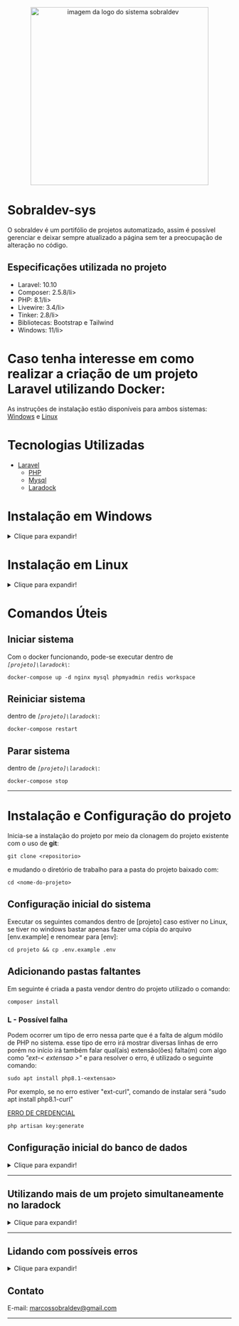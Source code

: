 <p align="center"><a href="https://sobraldev.com.br/" target="_blank"><img src="https://sobraldev.com.br/assets/img/logo/2.png" width="400" alt="imagem da logo do sistema sobraldev"></a></p>

# Sobraldev-sys

O sobraldev é um portifólio de projetos automatizado, assim é possível gerenciar e deixar sempre atualizado a página sem ter a preocupação de alteração no código.

## Especificações utilizada no projeto

<ul>
  <li>Laravel: 10.10</li>
  <li>Composer: 2.5.8/li>
  <li>PHP: 8.1/li>
  <li>Livewire: 3.4/li>
  <li>Tinker: 2.8/li>
  <li>Bibliotecas: Bootstrap e Tailwind</li>
  <li>Windows: 11/li>
</ul>

# Caso tenha interesse em como realizar a criação de um projeto Laravel utilizando Docker:

As instruções de instalação estão disponíveis para ambos sistemas: [Windows](#instalação-em-windows) e [Linux](#instalação-em-linux)
# Tecnologias Utilizadas
- [Laravel](https://laravel.com)
  - [PHP](https://www.php.net)
  - [Mysql](https://www.mysql.com)
  - [Laradock](https://laradock.io)

# Instalação em Windows
<details>
  <summary>Clique para expandir!</summary>
  
  ## Pré-requisitos
  Para a implantação e correto funcionamento do sistema, é necessário a instalação e configuração de alguns pré-requisitos, junto a esse processo serão adicionados passos marcados com "**opcional**", estes são voltados para serem seguidos pelo pessoal de desenvolvimento do sistema.

  ## W-Passos:
  - [Passos](#w-passos)
    - [Instalação e configuração do PHP](#w-instalação-e-configuração-do-php)
    - [Configurar hosts no Windows](#w-configurar-hosts-no-windows)
    - [Instalação do Composer](#w-instalação-do-composer)
    - [Instalação do VSCode (opcional)](#w-instalação-do-vscode-opcional)
    - [Instalação do git para Windows (opcional)](#w-instalação-do-git-para-windows)
    - [Instalação do WSL2 no Windows 10](#w-instalação-do-wsl2-no-windows-10)
    - [Instalação do Docker Desktop](#w-instalação-do-docker-desktop)
  - [Implantação do sistema](#w-implantação-do-sistema)
    - [Configuração do laradock](#w-configuração-do-Laradock)
    - [Configuração inicial do sistema](#w-configuração-inicial-do-sistema)
    - [Configuração inicial do banco de dados](#w-configuração-inicial-do-banco-de-dados)

  ### W-Instalação e configuração do PHP

  É **necessário** instalar o PHP 8 ou superior. A instalação do PHP se baseia nos seguintes passos, que também podem ser vistos nessa [página externa](https://blog.schoolofnet.com/como-instalar-o-php-no-windows-do-jeito-certo-e-usar-o-servidor-embutido/).

  - Acessar o [site de download do PHP](https://php.net/downloads.php "Site de download do PHP") e baixar o arquivo compactado do PHP
  - Descompactar o arquivo em qualquer lugar no armazenamento do computador como por exemplo: *`C:\php\`*
  - Renomear arquivo *`php.ini-development`* para *`php.ini`*
  - Dentro do arquivo *`php.ini`*, descomentar as seguintes linhas, ou seja, remover o ";" do início de cada linha: 

  ```
  ;extension=fileinfo
  ;extension=pdo_mysql
  ```

  - Configurar a variável de ambiente para adicionar o caminho para PHP [Link](https://medium.com/@marcos.paegle/php-moderno-como-utilizar-o-php-7-1-de-maneira-f%C3%A1cil-e-r%C3%A1pida-windows-286ff668cce8#:~:text=Aperte%20a%20tecla%20Windows%20+%20Pause,o%20%E2%80%9CC:%5Cphp%E2%80%9D.)
  - Testar versão do PHP no terminal com o comando:

  ```
  php -v
  ```

  ### W-Configurar hosts no Windows

  Passo recomendado para poder digitar *`localhost`* na URL do navegador e acessar o servidor local.

  - Abrir o bloco de notas como administrador
  - Abrir o arquivo *`C:\Windows\System32\drivers\etc\hosts`*
  - Adicionar/Descomentar a seguinte linha

  ```
  127.0.0.1 localhost
  ```
  - Salvar o arquivo

  ### W-Instalação do Composer
  https://getcomposer.org/download/

  ### W-Instalação do VSCode (Opcional)
  https://code.visualstudio.com

  A instalação do VSCode é um passo recomendado para que toda a equipe de desenvolvimento utilize o mesmo editor de código-fonte

  ### W-Instalação do git para Windows
  https://git-scm.com/download/win

  Passo recomendado para desenvolvimento, pois possibilita a execução do comando *`git clone`*, *`git push`*, entre outros. Caso esse passo não seja executado, quando o documento executar um comando *`"git clone"`*, se fara necessário manualmente baixar do github a versão compactada dos arquivos. Além disso, será necessário descompactar no local correto assim como informado nos passos seguintes.

  ### W-Instalação do WSL2 no Windows 10
  https://docs.microsoft.com/en-us/windows/wsl/install

  ### W-Instalação do Docker Desktop
  https://www.docker.com/get-started/

  ## W-Implantação do ambiente de desenvolvimento

  ### W-Configuração do Laradock
  - Criar pasta para o projeto. Neste documento, será referenciado como *`[projeto]`*
  - Executar o seguinte comando dentro da pasta *`[projeto]\`*:

  ```
  git clone https://github.com/Laradock/laradock.git
  ```

  - Dentro de *`[projeto]\laradock\`*, criar uma cópia de *`.env.example`* nomeada *`.env`*
  - Configurar o arquivo *`[projeto]\laradock\.env`* para ter a seguinte linha

  ```
  PHP_VERSION=8.1
  ```

  ### W-Configuração inicial do sistema
  - Clonar o repositório do sistema, executando dentro de *`[projeto]\`* o seguinte comando:

  ```
  git clone https://github.com/RsiIFTO/SantaMalas
  ```

  - Dentro de *`[projeto]\SantaMalas\`*, criar uma cópia de *`.env.example`* nomeada *`.env`* 
  - Abrir a pasta do *`[projeto]\SantaMalas\`*, usando o terminal e executar os seguintes comandos: 

  ```
  composer install
  php artisan key:generate
  ```

  > **Nota** : Se o docker tiver containers do laradock de uma instalação anterior, é necessário executar os seguintes comandos na pasta *`[projeto]\laradock\`*, antes do passo seguinte:

  > ```
  > docker-compose build php-fpm
  > docker-compose build workspace
  > docker-compose down"
  > ```

  - Abrir a pasta do *`[projeto]\laradock\`* usando o terminal e executar o seguinte comando:

  ```
  docker-compose up -d nginx mysql phpmyadmin redis workspace
  ```

  ### W-Configuração inicial do banco de dados
  - Dentro do arquivo *`[projeto]\SantaMalas\.env`*, altere as seguintes linhas para os dados valores se estiverem diferentes, salve e mantenha o arquivo aberto:

  ```
  DB_HOST=127.0.0.1
  DB_PASSWORD=root
  ```

  - Com o terminal na pasta *`[projeto]\SantaMalas\`*, execute o seguinte comando:

  ```
  php artisan migrate:fresh --seed
  ```

  - Altere o arquivo *`.env`* novamente, altere a linha e salve:

  ```
  DB_HOST=mysql
  ```
</details>

# Instalação em Linux
<details>
  <summary>Clique para expandir!</summary>
    
  ## Pré-requisitos
  Para a implantação e correto funcionamento do sistema, é necessário a instalação e configuração de alguns pré-requisitos, junto a esse processo serão adicionados passos marcados com "**opcional**", estes são voltados para serem seguidos pelo pessoal de desenvolvimento do sistema.

  ## L-Passos:
  - [Passos](#l-passos)
    - [Instalação do git](#l-instalação-git)
    - [Instalação e configuração do PHP](#l-instalação-e-configuração-do-php)
    - [Instalação do Composer](#l-instalação-do-composer)
    - [Instalação do VSCode (opcional)](#l-instalação-do-vscode-opcional)
    - [Instalação do git](#l-instalação-git)
    - [Instalação do Docker](#l-instalação-do-docker)
  - [Implantação do sistema](#l-implantação-do-sistema)
    - [Configuração do laradock](#l-configuração-do-Laradock)
    - [Configuração inicial do sistema](#l-configuração-inicial-do-sistema)
    - [Configuração inicial do banco de dados](#l-configuração-inicial-do-banco-de-dados)
  
  ### L-Instalação git:
Abra um terminal e utilize o seguinte comando:
```
sudo apt install git -y
```
e insira a senha do usuário.

### L-Instalação do PHP junto de extensões:
Dependente da versão a ser instalada e dos pacotes disponíveis para instalação, pose ser necessário alterar a versão inserida pelo comando, o comando a seguir é para a instalação do PHP 8.1 junto de algumas extensões necessárias:
```
sudo apt install php8.1 php8.1-common php8.1-curl php8.1-xml php8.1-mbstring php8.1-mysql php8.1-cli php8.1-opcache -y
```
  - Testar versão do PHP no terminal com o comando:

  ```
  php -v
  ```

  ### L-Instalação do Composer
  AVISO: **Não** se pode utilizar comando `sudo apt install composer`, já que este instala uma **versão desatualizada** do mesmo e causará erros.

  https://getcomposer.org/download/

    ```
    sudo mv ./composer.phar /usr/local/bin composer
    ```

  ### L-Instalação do VSCode (Opcional)
  https://code.visualstudio.com

  A instalação do VSCode é um passo recomendado para que toda a equipe de desenvolvimento utilize o mesmo editor de código-fonte

  ### L-Instalação do Docker
  A instalação do Docker no Linux se divide em partes, sendo elas:
  - [Instalação do Docker Engine](https://docs.docker.com/engine/install/)
  - [Pós-instalação do Docker Engine](https://docs.docker.com/engine/install/linux-postinstall/)
  - [Instalação do Docker Compose](https://docs.docker.com/compose/install/)
  

  ## L-Implantação do ambiente de desenvolvimento

  ### L-Configuração do Laradock
  - Executar os seguintes comandos, substituindo "*`[projeto]`*" pelo nome da pasta que será criada.
  ```
  mkdir [projeto] && cd "$_"
  git clone https://github.com/Laradock/laradock.git
  cd laradock && cp .env.example .env
  sed -i s/PHP_VERSION=7.4/PHP_VERSION=8.1/ .env
  ```

  Esses comandos fazem o seguinte:
  - cria uma pasta
  - clonar Laradock
  - configurar versão do php do laradock

  ### L-Configuração inicial do sistema
  Executar os seguintes comandos dentro de *`[projeto]`*:
  ```
  sudo apt install php8.1-curl php8.1-dom php8.1-pdo-mysql unzip
  git clone https://github.com/RsiIFTO/SantaMalas
  cd SantaMalas && cp .env.example .env
  composer install
  php artisan key:generate
  ```
  > **Nota** : Se o docker tiver containers do laradock de uma instalação anterior, é necessário executar os seguintes comandos na pasta *`[projeto]\laradock\`*, antes do passo seguinte:
  > ```
  > docker-compose build php-fpm
  > docker-compose build workspace
  > docker-compose down"
  > ```
  - Abrir a pasta do *`[projeto]\laradock\`* usando o terminal e executar o seguinte comando:
  ```
  docker-compose up -d nginx mysql phpmyadmin redis workspace
  ```

  ```
  DB_HOST=mysql
  ```
</details>

# Comandos Úteis

## Iniciar sistema

Com o docker funcionando, pode-se executar dentro de *`[projeto]\laradock\`*:
```
docker-compose up -d nginx mysql phpmyadmin redis workspace
```

## Reiniciar sistema
dentro de *`[projeto]\laradock\`*:
```
docker-compose restart
```

## Parar sistema
dentro de *`[projeto]\laradock\`*:
```
docker-compose stop
```

***

# Instalação e Configuração do projeto
Inicia-se a instalação do projeto por meio da clonagem do projeto existente com o uso de **git**:
```
git clone <repositorio>
```
e mudando o diretório de trabalho para a pasta do projeto baixado com:
```
cd <nome-do-projeto>
```

## Configuração inicial do sistema
Executar os seguintes comandos dentro de [projeto] caso estiver no Linux, se tiver no windows bastar apenas fazer uma cópia do arquivo [env.example] e renomear para [env]:
```
cd projeto && cp .env.example .env
```
## Adicionando pastas faltantes
Em seguinte é criada a pasta vendor dentro do projeto utilizado o comando:
```
composer install
```

### L - Possível falha 
Podem ocorrer um tipo de erro nessa parte que é a falta de algum módilo de PHP no sistema. esse tipo de erro irá mostrar diversas linhas de erro porém no início irá também falar qual(ais) extensão(ões) falta(m) com algo como *"ext-< extensao >"* e para resolver o erro, é utilizado o seguinte comando:
```
sudo apt install php8.1-<extensao>
```
Por exemplo, se no erro estiver "ext-curl", comando de instalar será "sudo apt install php8.1-curl"

[ERRO DE CREDENCIAL]()

```
php artisan key:generate
```

## Configuração inicial do banco de dados
<details>
  <summary>Clique para expandir!</summary>

  - Dentro do arquivo *`[projeto]\malas\.env`*, altere as seguintes linhas para os dados valores:

  ```
  DB_HOST=127.0.0.1
  DB_PASSWORD=root
  ```

  - Com o terminal na pasta *`[projeto]\malas\`*, execute o seguinte comando:

  ```
  php artisan migrate
  ```

  - Altere o arquivo *`.env`* novamente, altere a linha e salve:

  ```
  DB_HOST=mysql
  ```
</details>

***

## Utilizando mais de um projeto simultaneamente no laradock
<details>
  <summary>Clique para expandir!</summary>

* Primeiro passo é está Dentro do arquivo *`[projeto]\malas\.env`*, altere as seguintes os dados valores:

```
APP_URL=http://localhost.<nomedoprojeto>
```

* Segundo passo é abrir a pasta `[projeto]\laradock\ngnix\sites\defaut.conf` e altere a linha que contém :
`root /var/www/public;`, assim informe o diretório do seu projeto1 e a pasta public :
```
server_name localhost;
root /var/www/public/malas/desenvolvimento/public;
```

* Terceiro passo ainda dentro da pasta  `[projeto]\laradock\ngnix\sites\app.conf.example` fazer uma cópia do arquivo e altere o nome do arquivo para `<nome do segundo projeto>.conf`, dentro desse arquivo altere a linha que contém :
`root /var/www/public;`, assim informe o diretório do seu projeto1 e a pasta public:
```
server_name localhost;
root /var/www/public/malas/teste/public;
```

* ultimo passo, abra o seguinte arquivo `C:\Windows\System32\drivers\etc\hosts.` adicione abaixo da linha descomentada `127.0.0.1       localhost`:
```
	127.0.0.1     localhost.<nomedoprojeto>
```
</details>

***

## Lidando com possíveis erros
<details>
  <summary>Clique para expandir!</summary>

### Erro na porta 80:

Cheque se o serviço do apache2 está rodando no computador e se positivo, utilize os seguintes comandos para parar e desabilitar o apache2 de iniciar no sistema:
```
sudo systemctl stop apache2
sudo systemctl disable apache2
```
Teste novamente a inicialização do laravel.

### Erro com o sail

Caso apareça um erro relacionado ao sail, será necessário executar o comando:
```
php artisan sail:install
```
e inserir os numeros separados por vírgula dos servições que vai querer instalar, a instalação padrão é *1,3,5,7,8*

Após instalação, volte ao teste de inicialização do laravel.

### Erro de permissão " There is no existing directory at "/storage/logs" and it could not be created: Permission denied "

Caso apareça esse erro, basta executar os seguintes comandos:
```
php artisan route:clear

php artisan config:clear

php artisan cache:clear
```

ou

dentro da pasta do projeto utilizando o gerenciador de arquivos do linux, selecionar a pasta `storage` e aperte o botão direito do mouse e clique em propriedades, após clique em permissões e vá na ultima opção que é ` Alterar permissões dos arquivos contidos na pasta`. Dessa forma altere as opções `apenas leitura` e `acessar arquivo` para `leitura e escrita` e `criar e excluir arquivo`, por fim clique em mudar.

### Erro Acess denied

Caso apareça este seguinte erro:
```
git pull --tags origin main
remote: HTTP Basic: Access denied. The provided password or token is incorrect or your account has 2FA enabled and you must use a personal access token instead of a password. See https://gitlab.com/help/topics/git/troubleshooting_git#error-on-git-fetch-http-basic-access-denied
fatal: Authentication failed for 'https://gitlab.com/George-Trindade/desenvolvimento.git/' 
```
esse erro é comum de acontecer quando estiver fazendo git push ou git pull pela primeira vez no projeto, para sua resolução é necessário que o usuário faça uma autenticação global onde é utilizada esses comandos: 
```
git config --global user.name <seu nome de usuário no gitlab ou hub>
git config --global user.email <informa seu email do gitlab/hub>
```
ou exemplo mais real

```
git config --global user.name joao-lima
git config --global user.email joaolima@gmail.com
```

## Erro require(vendor/autoload.php): failed to open stream
```
PHP Warning:  require(C:\src\laravel\public\desenvolvimento/vendor/autoload.php): Failed to open stream: No such file or directory in C:\src\laravel\public\desenvolvimento\artisan on line 18
```
Resolução:
```
composer update --no-scripts
```

## Erro SQLSTATE[HY000] [2002] Connection refused

Resolução: Alterar DB_HOST=127.0.0.1 para DB_HOST=mysql


  ```
  DB_HOST=mysql
  ```
</details>

## Contato
E-mail: marcossobraldev@gmail.com

***

